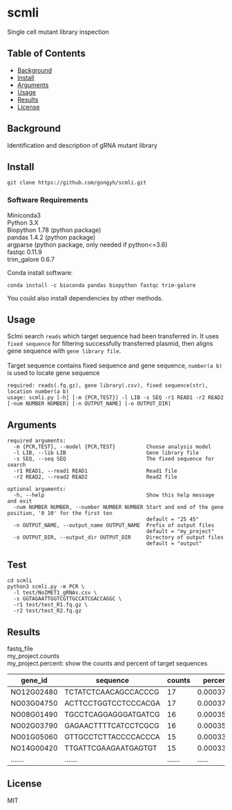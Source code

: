# scmli

Single cell mutant library inspection 

## Table of Contents

- [Background](#background)
- [Install](#install)
- [Arguments](#arguments)
- [Usage](#usage)
- [Results](#results)
- [License](#license)

## Background
Identification and description of gRNA mutant library 

## Install

```
git clone https://github.com/gongyh/scmli.git
```

### Software Requirements

Miniconda3<br />
Python 3.X <br />
Biopython 1.78 (python package)<br />
pandas 1.4.2 (python package)<br />
argparse (python package, only needed if python<=3.6)<br />
fastqc 0.11.9<br />
trim_galore 0.6.7<br />

Conda install software:
```
conda install -c bioconda pandas biopython fastqc trim-galore
```
You could also install dependencies by other methods.

## Usage
Sclmi search `reads` which target sequence had been transferred in. It uses `fixed sequence` for filtering successfully transferred plasmid, then aligns 
gene sequence with `gene library file`.<br /> <br />Target sequence contains fixed sequence and gene sequence, `number(a b)` is used to locate gene sequence
```
required: reads(.fq.gz), gene library(.csv), fixed sequence(str), location number(a b)
usage: scmli.py [-h] [-m {PCR,TEST}] -l LIB -s SEQ -r1 READ1 -r2 READ2 [-num NUMBER NUMBER] [-n OUTPUT_NAME] [-o OUTPUT_DIR]
```

## Arguments
```
required arguments:
  -m {PCR,TEST}, --model {PCR,TEST}          Choose analysis model
  -l LIB, --lib LIB                          Gene library file
  -s SEQ, --seq SEQ                          The fixed sequence for search
  -r1 READ1, --read1 READ1                   Read1 file
  -r2 READ2, --read2 READ2                   Read2 file

optional arguments:
  -h, --help                                 Show this help message and exit
  -num NUMBER NUMBER, --number NUMBER NUMBER Start and end of the gene position, '0 10' for the first ten
                                             default = "25 45"
  -n OUTPUT_NAME, --output_name OUTPUT_NAME  Prefix of output files
                                             default = "my_project"
  -o OUTPUT_DIR, --output_dir OUTPUT_DIR     Directory of output files
                                             default = "output"
```

## Test
```
cd scmli
python3 scmli.py -m PCR \
  -l test/NoIMET1_gRNAs.csv \
  -s GGTAGAATTGGTCGTTGCCATCGACCAGGC \
  -r1 test/test_R1.fq.gz \
  -r2 test/test_R2.fq.gz
```

## Results
fastq_file<br />
my_project.counts<br />
my_project.percent: show the counts and percent of target sequences

| gene_id    | sequence             | counts  | percent   |
| ---------- | -------------------- | ------- | --------- |
| NO12G02480 | TCTATCTCAACAGCCACCCG | 17      | 0.0003771 |
| NO03G04750 | ACTTCCTGGTCCTCCCACGA | 17      | 0.0003771 |
| NO08G01490 | TGCCTCAGGAGGGATGATCG | 16      | 0.0003549 |
| NO02G03790 | GAGAACTTTTCATCCTCGCG | 16      | 0.0003549 |
| NO01G05060 | GTTGCCTCTTACCCCACCCA | 15      | 0.0003327 |
| NO14G00420 | TTGATTCGAAGAATGAGTGT | 15      | 0.0003327 |
| .......    | .......              | ....... | ......    |

## License
MIT

